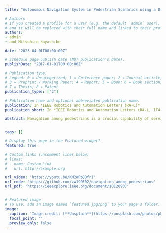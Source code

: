 ```yaml
---
title: "Autonomous Navigation System in Pedestrian Scenarios using a Dreamer based Motion Planner"

# Authors
# If you created a profile for a user (e.g. the default `admin` user), write the username (folder name) here 
# and it will be replaced with their full name and linked to their profile.
authors:
- admin
- and Mitsuhiro Hayashibe

date: "2023-04-01T00:00:00Z"

# Schedule page publish date (NOT publication's date).
publishDate: "2017-01-01T00:00:00Z"

# Publication type.
# Legend: 0 = Uncategorized; 1 = Conference paper; 2 = Journal article;
# 3 = Preprint / Working Paper; 4 = Report; 5 = Book; 6 = Book section;
# 7 = Thesis; 8 = Patent
publication_types: ["2"]

# Publication name and optional abbreviated publication name.
publication: In *IEEE Robotics and Automation Letters (RA-L)*
publication_short: In *IEEE Robotics and Automation Letters (RA-L, IF4.3)*

abstract: Navigation among pedestrians is a crucial capability of service robots; however, it is a challenge to manage time-varying environments stably. Recent deep reinforcement learning (DRL)-based approaches to crowd navigation have yielded numerous promising applications. However, they rely heavily on initial imitation learning and colossal positive datasets. Moreover, the difficulties in accurately localizing robots, detecting and tracking humans, representing and generalizing reciprocal human relationships restrict their deployment in real-world problems. We propose a Dreamer-based motion planner for collision-free navigation in diverse pedestrian scenarios. Our RL framework can completely learn from zero experience via a model-based DRL. The robot and humans are first projected onto a map, which is subsequently decoded into low-dimensional latent state. A predictive dynamic model in the latent space is jointly created to efficiently optimize the navigation policy. Additionally, we leverage the techniques of system identification, domain randomization, clustering and LiDAR SLAM for practical deployment. Simulation ablations and real implementations demonstrate that our motion planner outperforms state-of-the-art methods, and that the navigation system can be physically implemented in the real world.


tags: []

# Display this page in the Featured widget?
featured: true

# Custom links (uncomment lines below)
# links:
# - name: Custom Link
#   url: http://example.org

url_video: 'https://youtu.be/KM2WPpQBfrI'
url_code: 'https://github.com/zw199502/navigation_among_pedestrians'
url_pdf: 'https://ieeexplore.ieee.org/document/10120930'


# Featured image
# To use, add an image named `featured.jpg/png` to your page's folder. 
image:
  caption: 'Image credit: [**Unsplash**](https://unsplash.com/photos/pLCdAaMFLTE)'
  focal_point: ""
  preview_only: false
---
```





